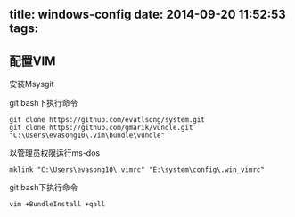 title: windows-config
date: 2014-09-20 11:52:53
tags:
---
## 配置VIM
安装Msysgit

git bash下执行命令

	git clone https://github.com/evatlsong/system.git
	git clone https://github.com/gmarik/vundle.git "C:\Users\evasong10\.vim\bundle\vundle"
以管理员权限运行ms-dos

	mklink "C:\Users\evasong10\.vimrc" "E:\system\config\.win_vimrc"
git bash下执行命令

	vim +BundleInstall +qall
